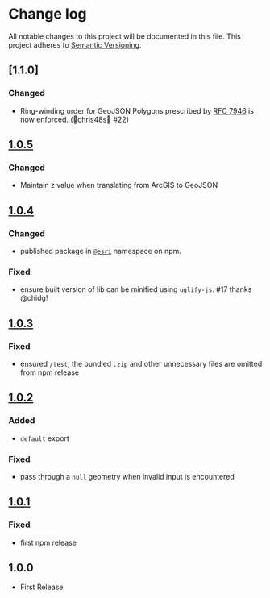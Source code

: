 # Change log

All notable changes to this project will be documented in this file.
This project adheres to [Semantic Versioning](http://semver.org/).

## [1.1.0]

### Changed

* Ring-winding order for GeoJSON Polygons prescribed by [RFC 7946](https://tools.ietf.org/html/rfc7946#section-3.1.6) is now enforced. (🙏chris48s🙏 [#22](https://github.com/Esri/arcgis-to-geojson-utils/pull/22))

## [1.0.5]

### Changed

* Maintain z value when translating from ArcGIS to GeoJSON

## [1.0.4]

### Changed

* published package in [`@esri`](https://www.npmjs.com/org/esri) namespace on npm.

### Fixed

* ensure built version of lib can be minified using `uglify-js`. #17 thanks @chidg!

## [1.0.3]

### Fixed

* ensured `/test`, the bundled `.zip` and other unnecessary files are omitted from npm release

## [1.0.2]

### Added

* `default` export

### Fixed

* pass through a `null` geometry when invalid input is encountered

## [1.0.1]

### Fixed

* first npm release

## 1.0.0
* First Release

[Unreleased]: https://github.com/Esri/arcgis-to-geojson-utils/compare/v1.0.5...HEAD
[1.0.5]: https://github.com/Esri/arcgis-to-geojson-utils/compare/v1.0.4...v1.0.5
[1.0.4]: https://github.com/Esri/arcgis-to-geojson-utils/compare/v1.0.3...v1.0.4
[1.0.3]: https://github.com/Esri/arcgis-to-geojson-utils/compare/v1.0.2...v1.0.3
[1.0.2]: https://github.com/Esri/arcgis-to-geojson-utils/compare/v1.0.1...v1.0.2
[1.0.1]: https://github.com/Esri/arcgis-to-geojson-utils/compare/v1.0.0...v1.0.1
